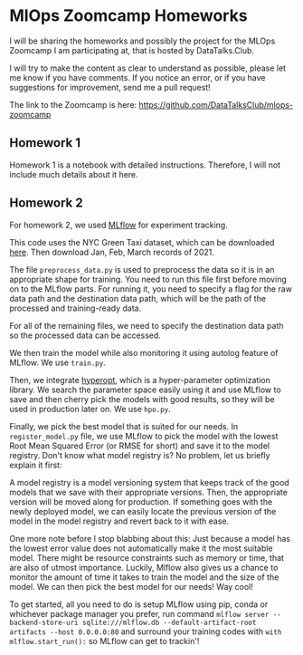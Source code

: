# MlOps Zoomcamp Homeworks

I will be sharing the homeworks and possibly the project for the MLOps Zoomcamp I am participating at, that is hosted by DataTalks.Club. 

I will try to make the content as clear to understand as possible, please let me know if you have comments. If you notice an error, or if you have suggestions for improvement, send me a pull request! 

The link to the Zoomcamp is here: https://github.com/DataTalksClub/mlops-zoomcamp

## Homework 1 

Homework 1 is a notebook with detailed instructions. Therefore, I will not include much details about it here. 

## Homework 2 

For homework 2, we used [MLflow](https://www.mlflow.org) for experiment tracking. 

This code uses the NYC Green Taxi dataset, which can be downloaded [here](https://www1.nyc.gov/site/tlc/about/tlc-trip-record-data.page). Then download Jan, Feb, March records of 2021.

The file ```preprocess_data.py``` is used to preprocess the data so it is in an appropriate shape for training. You need to run this file first before moving on to the MLflow parts. For running it, you need to specify a flag for the raw data path and the destination data path, which will be the path of the processed and training-ready data. 

For all of the remaining files, we need to specify the destination data path so the processed data can be accessed. 


We then train the model while also monitoring it using autolog feature of MLflow. We use ```train.py```. 

Then, we integrate [hyperopt](http://hyperopt.github.io/hyperopt/), which is a hyper-parameter optimization library. We search the parameter space easily using it and use MLflow to save and then cherry pick the models with good results, so they will be used in production later on. We use ```hpo.py```.

Finally, we pick the best model that is suited for our needs. In ```register_model.py``` file, we use MLflow to pick the model with the lowest Root Mean Squared Error (or RMSE for short) and  save it to the model registry. Don't know what model registry is? No problem, let us briefly explain it first:

A model registry is a model versioning system that keeps track of the good models that we save with their appropriate versions. Then, the appropriate version will be moved along for production. If something goes with the newly deployed model, we can easily locate the previous version of the model in the model registry and revert back to it with ease.

One more note before I stop blabbing about this: Just because a model has the lowest error value does not automatically make it the most suitable model. There might be resource constraints such as memory or time, that are also of utmost importance. Luckily, Mlflow also gives us a chance to monitor the amount of time it takes to train the model and the size of the model. We can then pick the best model for our needs! Way cool! 

To get started, all you need to do is setup MLflow using pip, conda or whichever package manager you prefer, run command ```mlflow server --backend-store-uri sqlite:///mlflow.db --default-artifact-root artifacts --host 0.0.0.0:80``` and surround your training codes with ```with mlflow.start_run():``` so MLflow can get to trackin'!
